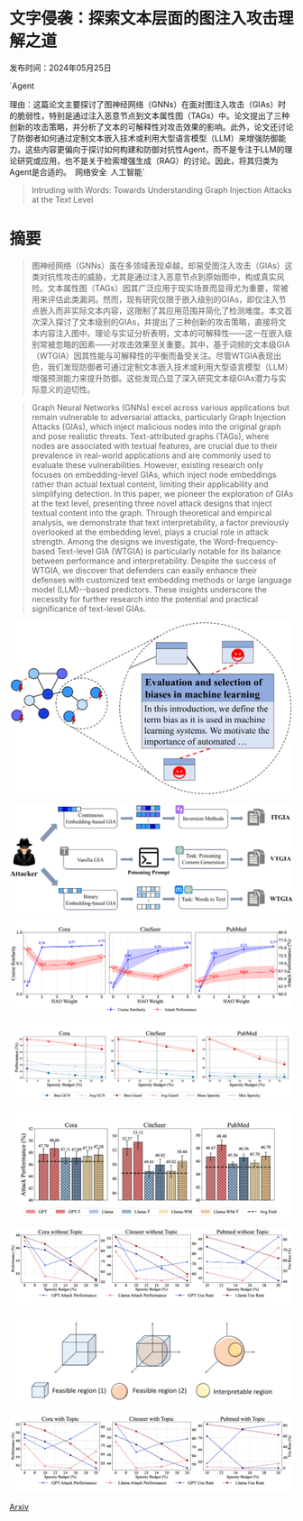 # 文字侵袭：探索文本层面的图注入攻击理解之道

发布时间：2024年05月25日

`Agent

理由：这篇论文主要探讨了图神经网络（GNNs）在面对图注入攻击（GIAs）时的脆弱性，特别是通过注入恶意节点到文本属性图（TAGs）中。论文提出了三种创新的攻击策略，并分析了文本的可解释性对攻击效果的影响。此外，论文还讨论了防御者如何通过定制文本嵌入技术或利用大型语言模型（LLM）来增强防御能力。这些内容更偏向于探讨如何构建和防御对抗性Agent，而不是专注于LLM的理论研究或应用，也不是关于检索增强生成（RAG）的讨论。因此，将其归类为Agent是合适的。` `网络安全` `人工智能`

> Intruding with Words: Towards Understanding Graph Injection Attacks at the Text Level

# 摘要

> 图神经网络（GNNs）虽在多领域表现卓越，却易受图注入攻击（GIAs）这类对抗性攻击的威胁，尤其是通过注入恶意节点到原始图中，构成真实风险。文本属性图（TAGs）因其广泛应用于现实场景而显得尤为重要，常被用来评估此类漏洞。然而，现有研究仅限于嵌入级别的GIAs，即仅注入节点嵌入而非实际文本内容，这限制了其应用范围并简化了检测难度。本文首次深入探讨了文本级别的GIAs，并提出了三种创新的攻击策略，直接将文本内容注入图中。理论与实证分析表明，文本的可解释性——这一在嵌入级别常被忽略的因素——对攻击效果至关重要。其中，基于词频的文本级GIA（WTGIA）因其性能与可解释性的平衡而备受关注。尽管WTGIA表现出色，我们发现防御者可通过定制文本嵌入技术或利用大型语言模型（LLM）增强预测能力来提升防御。这些发现凸显了深入研究文本级GIAs潜力与实际意义的迫切性。

> Graph Neural Networks (GNNs) excel across various applications but remain vulnerable to adversarial attacks, particularly Graph Injection Attacks (GIAs), which inject malicious nodes into the original graph and pose realistic threats. Text-attributed graphs (TAGs), where nodes are associated with textual features, are crucial due to their prevalence in real-world applications and are commonly used to evaluate these vulnerabilities. However, existing research only focuses on embedding-level GIAs, which inject node embeddings rather than actual textual content, limiting their applicability and simplifying detection. In this paper, we pioneer the exploration of GIAs at the text level, presenting three novel attack designs that inject textual content into the graph. Through theoretical and empirical analysis, we demonstrate that text interpretability, a factor previously overlooked at the embedding level, plays a crucial role in attack strength. Among the designs we investigate, the Word-frequency-based Text-level GIA (WTGIA) is particularly notable for its balance between performance and interpretability. Despite the success of WTGIA, we discover that defenders can easily enhance their defenses with customized text embedding methods or large language model (LLM)--based predictors. These insights underscore the necessity for further research into the potential and practical significance of text-level GIAs.

![文字侵袭：探索文本层面的图注入攻击理解之道](../../../paper_images/2405.16405/x1.png)

![文字侵袭：探索文本层面的图注入攻击理解之道](../../../paper_images/2405.16405/x2.png)

![文字侵袭：探索文本层面的图注入攻击理解之道](../../../paper_images/2405.16405/x3.png)

![文字侵袭：探索文本层面的图注入攻击理解之道](../../../paper_images/2405.16405/x4.png)

![文字侵袭：探索文本层面的图注入攻击理解之道](../../../paper_images/2405.16405/x5.png)

![文字侵袭：探索文本层面的图注入攻击理解之道](../../../paper_images/2405.16405/x6.png)

![文字侵袭：探索文本层面的图注入攻击理解之道](../../../paper_images/2405.16405/x7.png)

![文字侵袭：探索文本层面的图注入攻击理解之道](../../../paper_images/2405.16405/x8.png)

[Arxiv](https://arxiv.org/abs/2405.16405)